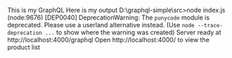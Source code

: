 This is my GraphQL
Here is my output
D:\graphql-simple\src>node index.js
(node:9676) [DEP0040] DeprecationWarning: The `punycode` module is deprecated. Please use a userland alternative instead.
(Use `node --trace-deprecation ...` to show where the warning was created)
Server ready at http://localhost:4000/graphql
Open http://localhost:4000/ to view the product list
